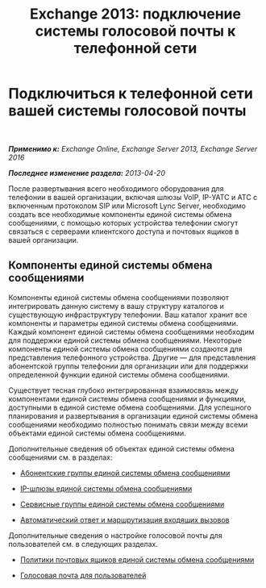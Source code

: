 ﻿---
title: 'Exchange 2013: подключение системы голосовой почты к телефонной сети'
TOCTitle: Подключиться к телефонной сети вашей системы голосовой почты
ms:assetid: b606b49d-5bd3-4321-ae77-99fa4604c875
ms:mtpsurl: https://technet.microsoft.com/ru-ru/library/JJ673554(v=EXCHG.150)
ms:contentKeyID: 50488918
ms.date: 05/22/2018
mtps_version: v=EXCHG.150
ms.translationtype: MT
---

# Подключиться к телефонной сети вашей системы голосовой почты

 

_**Применимо к:** Exchange Online, Exchange Server 2013, Exchange Server 2016_

_**Последнее изменение раздела:** 2013-04-20_

После развертывания всего необходимого оборудования для телефонии в вашей организации, включая шлюзы VoIP, IP-УАТС и АТС с включенным протоколом SIP или Microsoft Lync Server, необходимо создать все необходимые компоненты единой системы обмена сообщениями, с помощью которых устройства телефонии смогут связаться с серверами клиентского доступа и почтовых ящиков в вашей организации.

## Компоненты единой системы обмена сообщениями

Компоненты единой системы обмена сообщениями позволяют интегрировать данную систему в вашу структуру каталогов и существующую инфраструктуру телефонии. Ваш каталог хранит все компоненты и параметры единой системы обмена сообщениями. Каждый компонент единой системы обмена сообщениями необходим для поддержки единой системы обмена сообщениями. Некоторые компоненты единой системы обмена сообщениями создаются для представления телефонного устройства. Другие — для представления абонентской группы телефонии для организации или для поддержки определенной функции единой системы обмена сообщениями.

Существует тесная глубоко интегрированная взаимосвязь между компонентами единой системы обмена сообщениями и функциями, доступными в единой системе обмена сообщениями. Для успешного планирования и развертывания в организации единой системы обмена сообщениями необходимо полностью понимать связи между всеми объектами единой системы обмена сообщениями.

Дополнительные сведения об объектах единой системы обмена сообщениями см. в разделах:

  - [Абонентские группы единой системы обмена сообщениями](um-dial-plans-exchange-2013-help.md)

  - [IP-шлюзы единой системы обмена сообщениями](um-ip-gateways-exchange-2013-help.md)

  - [Сервисные группы единой системы обмена сообщениями](um-hunt-groups-exchange-2013-help.md)

  - [Автоматический ответ и маршрутизация входящих вызовов](automatically-answer-and-route-incoming-calls-exchange-2013-help.md)

Дополнительные сведения о настройке голосовой почты для пользователей см. в следующих разделах.

  - [Политики почтовых ящиков единой системы обмена сообщениями](um-mailbox-policies-exchange-2013-help.md)

  - [Голосовая почта для пользователей](voice-mail-for-users-exchange-2013-help.md)

